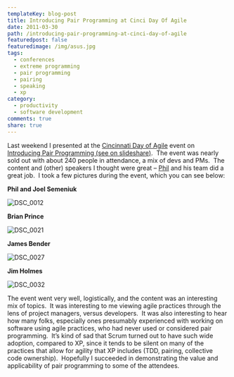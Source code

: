 ```yaml
---
templateKey: blog-post
title: Introducing Pair Programming at Cinci Day Of Agile
date: 2011-03-30
path: /introducing-pair-programming-at-cinci-day-of-agile
featuredpost: false
featuredimage: /img/asus.jpg
tags:
  - conferences
  - extreme programming
  - pair programming
  - pairing
  - speaking
  - xp
category:
  - productivity
  - software development
comments: true
share: true
---
```


Last weekend I presented at the [Cincinnati Day of Agile](http://cincydayofagile.org) event on [Introducing Pair Programming (see on slideshare)](http://www.slideshare.net/ardalis/introducing-pair-programming).  The event was nearly sold out with about 240 people in attendance, a mix of devs and PMs.  The content and (other) speakers I thought were great – [Phil](http://www.skimedic.com/blog) and his team did a great job.  I took a few pictures during the event, which you can see below:

**Phil and Joel Semeniuk**

![DSC_0012](/img/DSC_0012_1.jpg "DSC_0012")

**Brian Prince**

![DSC_0021](/img/DSC_0021_1.jpg "DSC_0021")

**James Bender**

![DSC_0027](/img/DSC_0027_1.jpg "DSC_0027")

**Jim Holmes**

![DSC_0032](/img/DSC_0032_1.jpg "DSC_0032")

The event went very well, logistically, and the content was an interesting mix of topics.  It was interesting to me viewing agile practices through the lens of project managers, versus developers.  It was also interesting to hear how many folks, especially ones presumably experienced with working on software using agile practices, who had never used or considered pair programming.  It’s kind of sad that Scrum turned out to have such wide adoption, compared to XP, since it tends to be silent on many of the practices that allow for agility that XP includes (TDD, pairing, collective code ownership).  Hopefully I succeeded in demonstrating the value and applicability of pair programming to some of the attendees.
